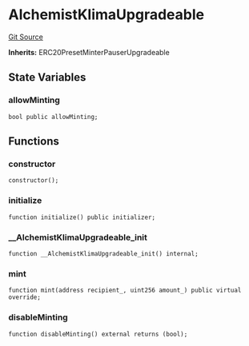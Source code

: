# AlchemistKlimaUpgradeable
[Git Source](https://github.com/KlimaDAO/klimadao-solidity/blob/b4fb0f4685d5fe4c80ffc162389dfe0abdfe9f39/src/protocol/tokens/upgradeable/AlchemistKlimaUpgradeable.sol)

**Inherits:**
ERC20PresetMinterPauserUpgradeable


## State Variables
### allowMinting

```solidity
bool public allowMinting;
```


## Functions
### constructor


```solidity
constructor();
```

### initialize


```solidity
function initialize() public initializer;
```

### __AlchemistKlimaUpgradeable_init


```solidity
function __AlchemistKlimaUpgradeable_init() internal;
```

### mint


```solidity
function mint(address recipient_, uint256 amount_) public virtual override;
```

### disableMinting


```solidity
function disableMinting() external returns (bool);
```

